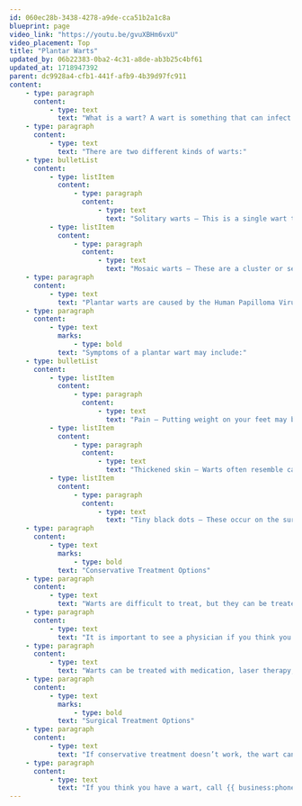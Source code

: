 ```yaml
---
id: 060ec28b-3438-4278-a9de-cca51b2a1c8a
blueprint: page
video_link: "https://youtu.be/gvuXBHm6vxU"
video_placement: Top
title: "Plantar Warts"
updated_by: 06b22383-0ba2-4c31-a8de-ab3b25c4bf61
updated_at: 1718947392
parent: dc9928a4-cfb1-441f-afb9-4b39d97fc911
content:
    - type: paragraph
      content:
          - type: text
            text: "What is a wart? A wart is something that can infect your skin causing a growth on your skin when the skin is infected by a virus. Warts can develop anywhere on the skin, but develop most frequently on the bottom of the foot. Plantar warts can develop on anyone, but most frequently occur in children.\_"
    - type: paragraph
      content:
          - type: text
            text: "There are two different kinds of warts:"
    - type: bulletList
      content:
          - type: listItem
            content:
                - type: paragraph
                  content:
                      - type: text
                        text: "Solitary warts – This is a single wart that can increase in size and may form additional satellite warts."
          - type: listItem
            content:
                - type: paragraph
                  content:
                      - type: text
                        text: "Mosaic warts – These are a cluster or several small warts growing closely together in one area. They are also more difficult to treat than solitary warts"
    - type: paragraph
      content:
          - type: text
            text: "Plantar warts are caused by the Human Papilloma Virus (HPV virus). The virus buries deep into your skin and grows there."
    - type: paragraph
      content:
          - type: text
            marks:
                - type: bold
            text: "Symptoms of a plantar wart may include:"
    - type: bulletList
      content:
          - type: listItem
            content:
                - type: paragraph
                  content:
                      - type: text
                        text: "Pain – Putting weight on your feet may become painful."
          - type: listItem
            content:
                - type: paragraph
                  content:
                      - type: text
                        text: "Thickened skin – Warts often resemble calluses because they cause skin to thicken."
          - type: listItem
            content:
                - type: paragraph
                  content:
                      - type: text
                        text: "Tiny black dots – These occur on the surface of the warts and actually are dried blood in capillaries."
    - type: paragraph
      content:
          - type: text
            marks:
                - type: bold
            text: "Conservative Treatment Options"
    - type: paragraph
      content:
          - type: text
            text: "Warts are difficult to treat, but they can be treated!"
    - type: paragraph
      content:
          - type: text
            text: "It is important to see a physician if you think you may have a wart because the HPV virus buries itself into the deeper layers of skin. Warts are better treated when the deeper layers of skin are exposed first, so that medication can actually penetrate the virus.\_"
    - type: paragraph
      content:
          - type: text
            text: "Warts can be treated with medication, laser therapy, cryotherapy or surgery."
    - type: paragraph
      content:
          - type: text
            marks:
                - type: bold
            text: "Surgical Treatment Options"
    - type: paragraph
      content:
          - type: text
            text: "If conservative treatment doesn’t work, the wart can also be surgically removed."
    - type: paragraph
      content:
          - type: text
            text: "If you think you have a wart, call {{ business:phone }} for an appointment today!"
---
```

